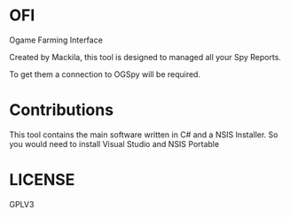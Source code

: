 # OFI
Ogame Farming Interface

Created by Mackila, this tool is designed to managed all your Spy Reports.

To get them a connection to OGSpy will be required.

# Contributions

This tool contains the main software written in C# and a NSIS Installer.
So you would need to install Visual Studio and NSIS Portable

# LICENSE

GPLV3
